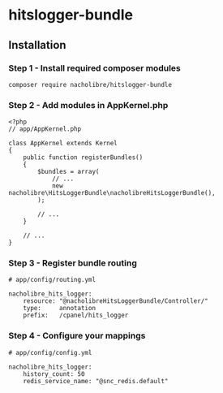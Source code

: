# hitslogger-bundle

## Installation
### Step 1 - Install required composer modules

```
composer require nacholibre/hitslogger-bundle
```

### Step 2 - Add modules in AppKernel.php

```
<?php
// app/AppKernel.php

class AppKernel extends Kernel
{
    public function registerBundles()
    {
        $bundles = array(
            // ...
            new nacholibre\HitsLoggerBundle\nacholibreHitsLoggerBundle(),
        );

        // ...
    }

    // ...
}
```

### Step 3 - Register bundle routing
```
# app/config/routing.yml

nacholibre_hits_logger:
    resource: "@nacholibreHitsLoggerBundle/Controller/"
    type:     annotation
    prefix:   /cpanel/hits_logger
```

### Step 4 - Configure your mappings
```
# app/config/config.yml

nacholibre_hits_logger:
    history_count: 50
    redis_service_name: "@snc_redis.default"
```
